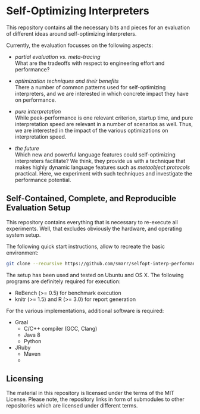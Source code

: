 Self-Optimizing Interpreters
============================

This repository contains all the necessary bits and pieces for an evaluation
of different ideas around self-optimizing interpreters.

Currently, the evaluation focusses on the following aspects:

 - _partial evaluation vs. meta-tracing_  
   What are the tradeoffs with respect to engineering effort and performance?

 - _optimization techniques and their benefits_  
   There a number of common patterns used for self-optimizing interpreters, 
   and we are interested in which concrete impact they have on performance.

 - _pure interpretation_  
   While peek-performance is one relevant criterion, startup time, 
   and pure interpretation speed are relevant in a number of scenarios as well.
   Thus, we are interested in the impact of the various optimizations on 
   interpretation speed.

 - _the future_  
   Which new and powerful language features could self-optimizing interpreters
   facilitate? We think, they provide us with a technique that makes highly dynamic
   language features such as _metaobject protocols_ practical. Here, we experiment
   with such techniques and investigate the performance potential.

Self-Contained, Complete, and Reproducible Evaluation Setup
-----------------------------------------------------------

This repository contains everything that is necessary to re-execute all
experiments. Well, that excludes obviously the hardware, and operating system
setup.

The following quick start instructions, allow to recreate the basic environment:

```bash
git clone --recursive https://github.com/smarr/selfopt-interp-performance
```

The setup has been used and tested on Ubuntu and OS X.
The following programs are definitely required for execution:

 - ReBench (>= 0.5) for benchmark execution
 - knitr (>= 1.5) and R (>= 3.0) for report generation

For the various implementations, additional software is required:

 - Graal
   - C/C++ compiler (GCC, Clang)
   - Java 8
   - Python
 - JRuby
   - Maven
   - 


Licensing
---------

The material in this repository is licensed under the terms of the MIT License.
Please note, the repository links in form of submodules to other repositories
which are licensed under different terms.
